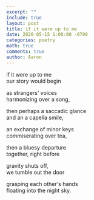 ```yaml
---
excerpt: ""
include: true
layout: post
title: if it were up to me
date: 2020-05-15 1:00:00 -0700
categories: poetry
math: true
comments: true
author: Aaron
---
```





if it were up to me  
our story would begin  

as strangers' voices  
harmonizing over a song,  

then perhaps a saccadic glance  
and an a capella smile,  

an exchange of minor keys  
commiserating over tea,  

then a bluesy departure  
together, right before  

gravity shuts off,  
we tumble out the door  

grasping each other's hands  
floating into the night sky.
